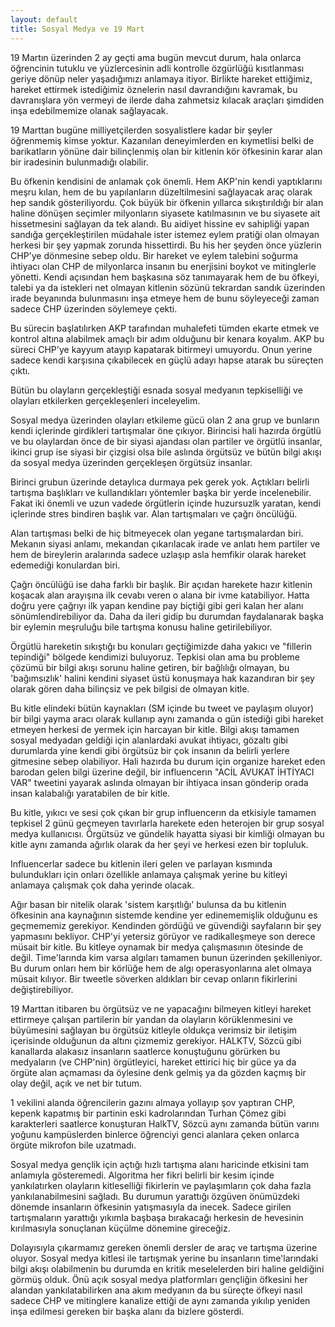 ```yaml
---
layout: default
title: Sosyal Medya ve 19 Mart
---
```



19 Martın üzerinden 2 ay geçti ama bugün mevcut durum, hala onlarca öğrencinin tutuklu ve yüzlercesinin adli kontrolle özgürlüğü kısıtlanması geriye dönüp neler yaşadığımızı anlamaya itiyor. Birlikte hareket ettiğimiz, hareket ettirmek istediğimiz öznelerin nasıl davrandığını kavramak, bu davranışlara yön vermeyi de ilerde daha zahmetsiz kılacak araçları şimdiden inşa edebilmemize olanak sağlayacak.

19 Marttan bugüne milliyetçilerden sosyalistlere kadar bir şeyler öğrenmemiş kimse yoktur. Kazanılan deneyimlerden en kıymetlisi belki de barikatların yönüne dair bilinçlenmiş olan bir kitlenin kör öfkesinin karar alan bir iradesinin bulunmadığı olabilir.

Bu öfkenin kendisini de anlamak çok önemli. Hem AKP'nin kendi yaptıklarını meşru kılan, hem de bu yapılanların düzeltilmesini sağlayacak araç olarak hep sandık gösteriliyordu. Çok büyük bir öfkenin yıllarca sıkıştırıldığı bir alan haline dönüşen seçimler milyonların siyasete katılmasının ve bu siyasete ait hissetmesini sağlayan da tek alandı. Bu aidiyet hissine ev sahipliği yapan sandığa gerçekleştirilen müdahale ister istemez eylem pratiği olan olmayan herkesi bir şey yapmak zorunda hissettirdi. Bu his her şeyden önce yüzlerin CHP'ye dönmesine sebep oldu. Bir hareket ve eylem talebini soğurma ihtiyacı olan CHP de milyonlarca insanın bu enerjisini boykot ve mitinglerle yönetti. Kendi açısından hem başkasına söz tanımayarak hem de bu öfkeyi, talebi ya da istekleri net olmayan kitlenin sözünü tekrardan sandık üzerinden irade beyanında bulunmasını inşa etmeye hem de bunu söyleyeceği zaman sadece CHP üzerinden söylemeye çekti.

Bu sürecin başlatılırken AKP tarafından muhalefeti tümden ekarte etmek ve kontrol altına alabilmek amaçlı bir adım olduğunu bir kenara koyalım. AKP bu süreci CHP'ye kayyum atayıp kapatarak bitirmeyi umuyordu. Onun yerine sadece kendi karşısına çıkabilecek en güçlü adayı hapse atarak bu süreçten çıktı.

Bütün bu olayların gerçekleştiği esnada sosyal medyanın tepkiselliği ve olayları etkilerken gerçekleşenleri inceleyelim.

Sosyal medya üzerinden olayları etkileme gücü olan 2 ana grup ve bunların kendi içlerinde girdikleri tartışmalar öne çıkıyor. Birincisi hali hazırda örgütlü ve bu olaylardan önce de bir siyasi ajandası olan partiler ve örgütlü insanlar, ikinci grup ise siyasi bir çizgisi olsa bile aslında örgütsüz ve bütün bilgi akışı da sosyal medya üzerinden gerçekleşen örgütsüz insanlar.

Birinci grubun üzerinde detaylıca durmaya pek gerek yok. Açtıkları belirli tartışma başlıkları ve kullandıkları yöntemler başka bir yerde incelenebilir. Fakat iki önemli ve uzun vadede örgütlerin içinde huzursuzlk yaratan, kendi içlerinde stres bindiren başlık var. Alan tartışmaları ve çağrı öncülüğü.

Alan tartışması belki de hiç bitmeyecek olan yegane tartışmalardan biri. Mekanın siyasi anlamı, mekandan çıkarılacak irade ve anlatı hem partiler ve hem de bireylerin aralarında sadece uzlaşıp asla hemfikir olarak hareket edemediği konulardan biri.

Çağrı öncülüğü ise daha farklı bir başlık. Bir açıdan harekete hazır kitlenin koşacak alan arayışına ilk cevabı veren o alana bir ivme katabiliyor. Hatta doğru yere çağrıyı ilk yapan kendine pay biçtiği gibi geri kalan her alanı sönümlendirebiliyor da. Daha da ileri gidip bu durumdan faydalanarak başka bir eylemin meşruluğu bile tartışma konusu haline getirilebiliyor.

Örgütlü hareketin sıkıştığı bu konuları geçtiğimizde daha yakıcı ve "fillerin tepindiği" bölgede kendimizi buluyoruz. Tepkisi olan ama bu probleme çözümü bir bilgi akışı sorunu haline getiren, bir bağlılığı olmayan, bu 'bağımsızlık' halini kendini siyaset üstü konuşmaya hak kazandıran bir şey olarak gören daha bilinçsiz ve pek bilgisi de olmayan kitle. 

Bu kitle elindeki bütün kaynakları (SM içinde bu tweet ve paylaşım oluyor) bir bilgi yayma aracı olarak kullanıp aynı zamanda o gün istediği gibi hareket etmeyen herkesi de yermek için harcayan bir kitle. Bilgi akışı tamamen sosyal medyadan geldiği için alanlardaki avukat ihtiyacı, gözaltı gibi durumlarda yine kendi gibi örgütsüz bir çok insanın da belirli yerlere gitmesine sebep olabiliyor. Hali hazırda bu durum için organize hareket eden barodan gelen bilgi üzerine değil, bir influencerın "ACİL AVUKAT İHTİYACI VAR" tweetini yayarak aslında olmayan bir ihtiyaca insan gönderip orada insan kalabalığı yaratabilen de bir kitle.

Bu kitle, yıkıcı ve sesi çok çıkan bir grup influencerın da etkisiyle tamamen tepkisel 2 günü geçmeyen tavırlarla harekete eden heterojen bir grup sosyal medya kullanıcısı. Örgütsüz ve gündelik hayatta siyasi bir kimliği olmayan bu kitle aynı zamanda ağırlık olarak da her şeyi ve herkesi ezen bir topluluk.

Influencerlar sadece bu kitlenin ileri gelen ve parlayan kısmında bulundukları için onları özellikle anlamaya çalışmak yerine bu kitleyi anlamaya çalışmak çok daha yerinde olacak.

Ağır basan bir nitelik olarak 'sistem karşıtlığı' bulunsa da bu kitlenin öfkesinin ana kaynağının sistemde kendine yer edinememişlik olduğunu es geçmememiz gerekiyor. Kendinden gördüğü ve güvendiği sayfaların bir şey yapmasını bekliyor. CHP'yi yetersiz görüyor ve radikalleşmeye son derece müsait bir kitle.
Bu kitleye oynamak bir medya çalışmasının ötesinde de değil. Time'larında kim varsa algıları tamamen bunun üzerinden şekilleniyor. Bu durum onları hem bir körlüğe hem de algı operasyonlarına alet olmaya müsait kılıyor. Bir tweetle söverken aldıkları bir cevap onların fikirlerini değiştirebiliyor.

19 Marttan itibaren bu örgütsüz ve ne yapacağını bilmeyen kitleyi hareket ettirmeye çalışan partilerin bir yandan da olayların körüklenmesini ve büyümesini sağlayan bu örgütsüz kitleyle oldukça verimsiz bir iletişim içerisinde olduğunun da altını çizmemiz gerekiyor. HALKTV, Sözcü gibi kanallarda alakasız insanların saatlerce konuştuğunu görürken bu medyaların (ve CHP'nin) örgütleyici, hareket ettirici hiç bir güce ya da örgüte alan açmaması da öylesine denk gelmiş ya da gözden kaçmış bir olay değil, açık ve net bir tutum.

1 vekilini alanda öğrencilerin gazını almaya yollayıp şov yaptıran CHP, kepenk kapatmış bir partinin eski kadrolarından Turhan Çömez gibi karakterleri saatlerce konuşturan HalkTV, Sözcü aynı zamanda bütün varını yoğunu kampüslerden binlerce öğrenciyi genci alanlara çeken onlarca örgüte mikrofon bile uzatmadı. 


Sosyal medya gençlik için açtığı hızlı tartışma alanı haricinde etkisini tam anlamıyla gösteremedi. Algoritma her fikri belirli bir kesim içinde yankılatırken olayların kitleselliği fikirlerin ve paylaşımların çok daha fazla yankılanabilmesini sağladı. Bu durumun yarattığı özgüven önümüzdeki dönemde insanların öfkesinin yatışmasıyla da inecek. Sadece girilen tartışmaların yarattığı yıkımla başbaşa bırakacağı herkesin de hevesinin kırılmasıyla sonuçlanan küçülme dönemine gireceğiz.

Dolayısıyla çıkarmamız gereken önemli dersler de araç ve tartışma üzerine oluyor. Sosyal medya kitlesi ile tartışmak yerine bu insanların time'larındaki bilgi akışı olabilmenin bu durumda en kritik meselelerden biri haline geldiğini görmüş olduk. Önü açık sosyal medya platformları gençliğin öfkesini her alandan yankılatabilirken ana akım medyanın da bu süreçte öfkeyi nasıl sadece CHP ve mitinglere kanalize ettiği de aynı zamanda yıkılıp yeniden inşa edilmesi gereken bir başka alanı da bizlere gösterdi.
